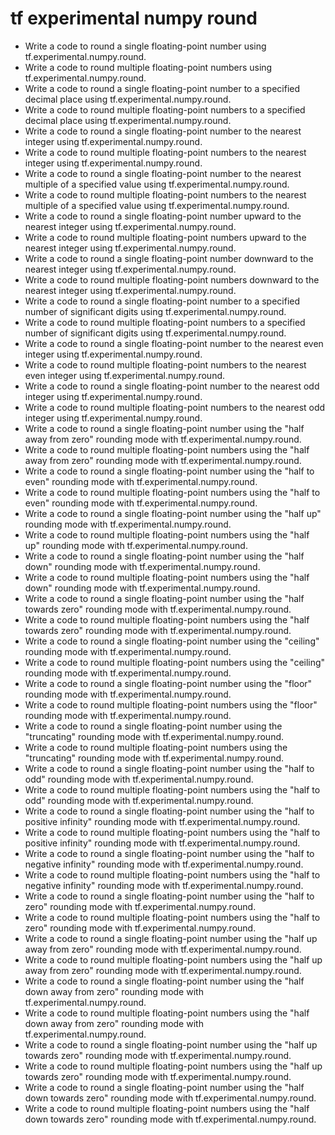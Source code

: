 # tf experimental numpy round

- Write a code to round a single floating-point number using tf.experimental.numpy.round.
- Write a code to round multiple floating-point numbers using tf.experimental.numpy.round.
- Write a code to round a single floating-point number to a specified decimal place using tf.experimental.numpy.round.
- Write a code to round multiple floating-point numbers to a specified decimal place using tf.experimental.numpy.round.
- Write a code to round a single floating-point number to the nearest integer using tf.experimental.numpy.round.
- Write a code to round multiple floating-point numbers to the nearest integer using tf.experimental.numpy.round.
- Write a code to round a single floating-point number to the nearest multiple of a specified value using tf.experimental.numpy.round.
- Write a code to round multiple floating-point numbers to the nearest multiple of a specified value using tf.experimental.numpy.round.
- Write a code to round a single floating-point number upward to the nearest integer using tf.experimental.numpy.round.
- Write a code to round multiple floating-point numbers upward to the nearest integer using tf.experimental.numpy.round.
- Write a code to round a single floating-point number downward to the nearest integer using tf.experimental.numpy.round.
- Write a code to round multiple floating-point numbers downward to the nearest integer using tf.experimental.numpy.round.
- Write a code to round a single floating-point number to a specified number of significant digits using tf.experimental.numpy.round.
- Write a code to round multiple floating-point numbers to a specified number of significant digits using tf.experimental.numpy.round.
- Write a code to round a single floating-point number to the nearest even integer using tf.experimental.numpy.round.
- Write a code to round multiple floating-point numbers to the nearest even integer using tf.experimental.numpy.round.
- Write a code to round a single floating-point number to the nearest odd integer using tf.experimental.numpy.round.
- Write a code to round multiple floating-point numbers to the nearest odd integer using tf.experimental.numpy.round.
- Write a code to round a single floating-point number using the "half away from zero" rounding mode with tf.experimental.numpy.round.
- Write a code to round multiple floating-point numbers using the "half away from zero" rounding mode with tf.experimental.numpy.round.
- Write a code to round a single floating-point number using the "half to even" rounding mode with tf.experimental.numpy.round.
- Write a code to round multiple floating-point numbers using the "half to even" rounding mode with tf.experimental.numpy.round.
- Write a code to round a single floating-point number using the "half up" rounding mode with tf.experimental.numpy.round.
- Write a code to round multiple floating-point numbers using the "half up" rounding mode with tf.experimental.numpy.round.
- Write a code to round a single floating-point number using the "half down" rounding mode with tf.experimental.numpy.round.
- Write a code to round multiple floating-point numbers using the "half down" rounding mode with tf.experimental.numpy.round.
- Write a code to round a single floating-point number using the "half towards zero" rounding mode with tf.experimental.numpy.round.
- Write a code to round multiple floating-point numbers using the "half towards zero" rounding mode with tf.experimental.numpy.round.
- Write a code to round a single floating-point number using the "ceiling" rounding mode with tf.experimental.numpy.round.
- Write a code to round multiple floating-point numbers using the "ceiling" rounding mode with tf.experimental.numpy.round.
- Write a code to round a single floating-point number using the "floor" rounding mode with tf.experimental.numpy.round.
- Write a code to round multiple floating-point numbers using the "floor" rounding mode with tf.experimental.numpy.round.
- Write a code to round a single floating-point number using the "truncating" rounding mode with tf.experimental.numpy.round.
- Write a code to round multiple floating-point numbers using the "truncating" rounding mode with tf.experimental.numpy.round.
- Write a code to round a single floating-point number using the "half to odd" rounding mode with tf.experimental.numpy.round.
- Write a code to round multiple floating-point numbers using the "half to odd" rounding mode with tf.experimental.numpy.round.
- Write a code to round a single floating-point number using the "half to positive infinity" rounding mode with tf.experimental.numpy.round.
- Write a code to round multiple floating-point numbers using the "half to positive infinity" rounding mode with tf.experimental.numpy.round.
- Write a code to round a single floating-point number using the "half to negative infinity" rounding mode with tf.experimental.numpy.round.
- Write a code to round multiple floating-point numbers using the "half to negative infinity" rounding mode with tf.experimental.numpy.round.
- Write a code to round a single floating-point number using the "half to zero" rounding mode with tf.experimental.numpy.round.
- Write a code to round multiple floating-point numbers using the "half to zero" rounding mode with tf.experimental.numpy.round.
- Write a code to round a single floating-point number using the "half up away from zero" rounding mode with tf.experimental.numpy.round.
- Write a code to round multiple floating-point numbers using the "half up away from zero" rounding mode with tf.experimental.numpy.round.
- Write a code to round a single floating-point number using the "half down away from zero" rounding mode with tf.experimental.numpy.round.
- Write a code to round multiple floating-point numbers using the "half down away from zero" rounding mode with tf.experimental.numpy.round.
- Write a code to round a single floating-point number using the "half up towards zero" rounding mode with tf.experimental.numpy.round.
- Write a code to round multiple floating-point numbers using the "half up towards zero" rounding mode with tf.experimental.numpy.round.
- Write a code to round a single floating-point number using the "half down towards zero" rounding mode with tf.experimental.numpy.round.
- Write a code to round multiple floating-point numbers using the "half down towards zero" rounding mode with tf.experimental.numpy.round.